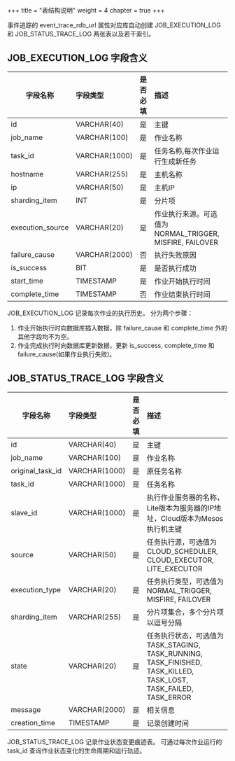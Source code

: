 +++
title = "表结构说明"
weight = 4
chapter = true
+++

事件追踪的 event_trace_rdb_url 属性对应库自动创建 JOB_EXECUTION_LOG 和 JOB_STATUS_TRACE_LOG 两张表以及若干索引。

## JOB_EXECUTION_LOG 字段含义

| 字段名称          | 字段类型       | 是否必填  | 描述                                                   |
| ---------------- |:------------- |:-------- |:----------------------------------------------------- |
| id               | VARCHAR(40)   | 是       | 主键                                                   |
| job_name         | VARCHAR(100)  | 是       | 作业名称                                               |
| task_id          | VARCHAR(1000) | 是       | 任务名称,每次作业运行生成新任务                           |
| hostname         | VARCHAR(255)  | 是       | 主机名称                                               |
| ip               | VARCHAR(50)   | 是       | 主机IP                                                |
| sharding_item    | INT           | 是       | 分片项                                                |
| execution_source | VARCHAR(20)   | 是       | 作业执行来源。可选值为NORMAL_TRIGGER, MISFIRE, FAILOVER |
| failure_cause    | VARCHAR(2000) | 否       | 执行失败原因                                           |
| is_success       | BIT           | 是       | 是否执行成功                                           |
| start_time       | TIMESTAMP     | 是       | 作业开始执行时间                                        |
| complete_time    | TIMESTAMP     | 否       | 作业结束执行时间                                        |

JOB_EXECUTION_LOG 记录每次作业的执行历史。
分为两个步骤：

1. 作业开始执行时向数据库插入数据，除 failure_cause 和 complete_time 外的其他字段均不为空。
1. 作业完成执行时向数据库更新数据，更新 is_success, complete_time 和 failure_cause(如果作业执行失败)。

## JOB_STATUS_TRACE_LOG 字段含义

| 字段名称          | 字段类型       | 是否必填  | 描述                                                                                                          |
| ---------------- |:--------------|:---------|:------------------------------------------------------------------------------------------------------------- |
| id               | VARCHAR(40)   | 是       | 主键                                                                                                           |
| job_name         | VARCHAR(100)  | 是       | 作业名称                                                                                                       |
| original_task_id | VARCHAR(1000) | 是       | 原任务名称                                                                                                     |
| task_id          | VARCHAR(1000) | 是       | 任务名称                                                                                                       |
| slave_id         | VARCHAR(1000) | 是       | 执行作业服务器的名称，Lite版本为服务器的IP地址，Cloud版本为Mesos执行机主键                                           |
| source           | VARCHAR(50)   | 是       | 任务执行源，可选值为CLOUD_SCHEDULER, CLOUD_EXECUTOR, LITE_EXECUTOR                                               |
| execution_type   | VARCHAR(20)   | 是       | 任务执行类型，可选值为NORMAL_TRIGGER, MISFIRE, FAILOVER                                                          |
| sharding_item    | VARCHAR(255)  | 是       | 分片项集合，多个分片项以逗号分隔                                                                                  |
| state            | VARCHAR(20)   | 是       | 任务执行状态，可选值为TASK_STAGING, TASK_RUNNING, TASK_FINISHED, TASK_KILLED, TASK_LOST, TASK_FAILED, TASK_ERROR |
| message          | VARCHAR(2000) | 是       | 相关信息                                                                                                       |
| creation_time    | TIMESTAMP     | 是       | 记录创建时间                                                                                                    |

JOB_STATUS_TRACE_LOG 记录作业状态变更痕迹表。
可通过每次作业运行的 task_id 查询作业状态变化的生命周期和运行轨迹。
